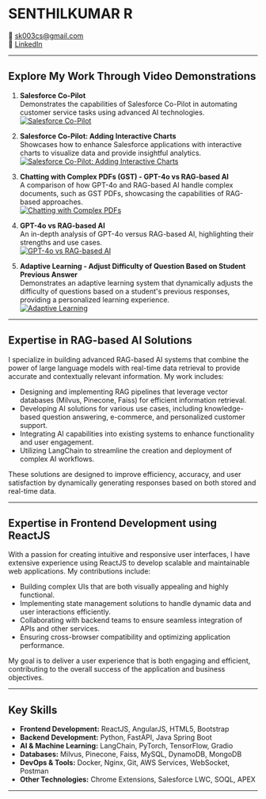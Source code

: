 # SENTHILKUMAR R

📧 [sk003cs@gmail.com](mailto:sk003cs@gmail.com)  
🔗 [LinkedIn](https://www.linkedin.com/in/sk003cs)

---

## Explore My Work Through Video Demonstrations

1. **Salesforce Co-Pilot**  
   Demonstrates the capabilities of Salesforce Co-Pilot in automating customer service tasks using advanced AI technologies.  
   [![Salesforce Co-Pilot](https://img.youtube.com/vi/IutgJOTrznI/0.jpg)](https://www.youtube.com/watch?v=IutgJOTrznI&list=PL2nFNCa2eqHJODEQUsFGwr1Pj8WgL4-lx&index=1)

2. **Salesforce Co-Pilot: Adding Interactive Charts**  
   Showcases how to enhance Salesforce applications with interactive charts to visualize data and provide insightful analytics.  
   [![Salesforce Co-Pilot: Adding Interactive Charts](https://img.youtube.com/vi/UjIR8nxMg8I/0.jpg)](https://www.youtube.com/watch?v=UjIR8nxMg8I&list=PL2nFNCa2eqHJODEQUsFGwr1Pj8WgL4-lx&index=2)

3. **Chatting with Complex PDFs (GST) - GPT-4o vs RAG-based AI**  
   A comparison of how GPT-4o and RAG-based AI handle complex documents, such as GST PDFs, showcasing the capabilities of RAG-based approaches.  
   [![Chatting with Complex PDFs](https://img.youtube.com/vi/zwjfhHCPMhA/0.jpg)](https://www.youtube.com/watch?v=zwjfhHCPMhA&list=PL2nFNCa2eqHJODEQUsFGwr1Pj8WgL4-lx&index=3)

4. **GPT-4o vs RAG-based AI**  
   An in-depth analysis of GPT-4o versus RAG-based AI, highlighting their strengths and use cases.  
   [![GPT-4o vs RAG-based AI](https://img.youtube.com/vi/Ej2SGzZSurg/0.jpg)](https://www.youtube.com/watch?v=Ej2SGzZSurg&list=PL2nFNCa2eqHJODEQUsFGwr1Pj8WgL4-lx&index=4)

5. **Adaptive Learning - Adjust Difficulty of Question Based on Student Previous Answer**  
   Demonstrates an adaptive learning system that dynamically adjusts the difficulty of questions based on a student's previous responses, providing a personalized learning experience.  
   [![Adaptive Learning](https://img.youtube.com/vi/e-uwVp7cnzc/0.jpg)](https://www.youtube.com/watch?v=e-uwVp7cnzc&list=PL2nFNCa2eqHJODEQUsFGwr1Pj8WgL4-lx&index=5)

---

## Expertise in RAG-based AI Solutions

I specialize in building advanced RAG-based AI systems that combine the power of large language models with real-time data retrieval to provide accurate and contextually relevant information. My work includes:

- Designing and implementing RAG pipelines that leverage vector databases (Milvus, Pinecone, Faiss) for efficient information retrieval.
- Developing AI solutions for various use cases, including knowledge-based question answering, e-commerce, and personalized customer support.
- Integrating AI capabilities into existing systems to enhance functionality and user engagement.
- Utilizing LangChain to streamline the creation and deployment of complex AI workflows.

These solutions are designed to improve efficiency, accuracy, and user satisfaction by dynamically generating responses based on both stored and real-time data.

---

## Expertise in Frontend Development using ReactJS

With a passion for creating intuitive and responsive user interfaces, I have extensive experience using ReactJS to develop scalable and maintainable web applications. My contributions include:

- Building complex UIs that are both visually appealing and highly functional.
- Implementing state management solutions to handle dynamic data and user interactions efficiently.
- Collaborating with backend teams to ensure seamless integration of APIs and other services.
- Ensuring cross-browser compatibility and optimizing application performance.

My goal is to deliver a user experience that is both engaging and efficient, contributing to the overall success of the application and business objectives.

---

## Key Skills

- **Frontend Development:** ReactJS, AngularJS, HTML5, Bootstrap
- **Backend Development:** Python, FastAPI, Java Spring Boot
- **AI & Machine Learning:** LangChain, PyTorch, TensorFlow, Gradio
- **Databases:** Milvus, Pinecone, Faiss, MySQL, DynamoDB, MongoDB
- **DevOps & Tools:** Docker, Nginx, Git, AWS Services, WebSocket, Postman
- **Other Technologies:** Chrome Extensions, Salesforce LWC, SOQL, APEX

---
